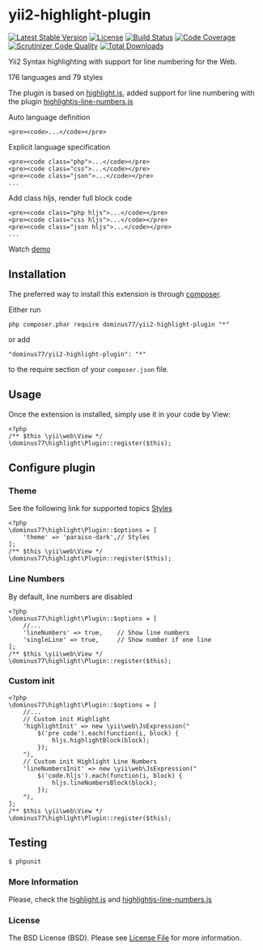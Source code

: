 # yii2-highlight-plugin

[![Latest Stable Version](https://poser.pugx.org/dominus77/yii2-highlight-plugin/v/stable)](https://packagist.org/packages/dominus77/yii2-highlight-plugin)
[![License](https://poser.pugx.org/dominus77/yii2-highlight-plugin/license)](https://github.com/Dominus77/yii2-highlight-plugin/blob/master/LICENSE.md)
[![Build Status](https://travis-ci.org/Dominus77/yii2-highlight-plugin.svg?branch=master)](https://travis-ci.org/Dominus77/yii2-highlight-plugin)
[![Code Coverage](https://scrutinizer-ci.com/g/Dominus77/yii2-highlight-plugin/badges/coverage.png?b=master)](https://scrutinizer-ci.com/g/Dominus77/yii2-highlight-plugin/?branch=master)
[![Scrutinizer Code Quality](https://scrutinizer-ci.com/g/Dominus77/yii2-highlight-plugin/badges/quality-score.png?b=master)](https://scrutinizer-ci.com/g/Dominus77/yii2-highlight-plugin/?branch=master)
[![Total Downloads](https://poser.pugx.org/dominus77/yii2-highlight-plugin/downloads)](https://packagist.org/packages/dominus77/yii2-highlight-plugin)

Yii2 Syntax highlighting with support for line numbering for the Web.

176 languages and 79 styles

The plugin is based on [highlight.js](https://highlightjs.org/), added support for line numbering with the plugin [highlightjs-line-numbers.js](https://github.com/wcoder/highlightjs-line-numbers.js)


Auto language definition
```
<pre><code>...</code></pre>
```
Explicit language specification
```
<pre><code class="php">...</code></pre>
<pre><code class="css">...</code></pre>
<pre><code class="json">...</code></pre>
...
```
Add class hljs, render full block code
```
<pre><code class="php hljs">...</code></pre>
<pre><code class="css hljs">...</code></pre>
<pre><code class="json hljs">...</code></pre>
...
```
Watch [demo](https://highlightjs.org/static/demo/)

## Installation

The preferred way to install this extension is through [composer](http://getcomposer.org/download/).

Either run

```
php composer.phar require dominus77/yii2-highlight-plugin "*"
```

or add

```
"dominus77/yii2-highlight-plugin": "*"
```

to the require section of your `composer.json` file.

## Usage

Once the extension is installed, simply use it in your code by  View:
```
<?php
/** $this \yii\web\View */
\dominus77\highlight\Plugin::register($this);
```
## Configure plugin

### Theme
See the following link for supported topics [Styles](https://github.com/Dominus77/yii2-highlight-plugin/tree/master/src/styles)
```
<?php
\dominus77\highlight\Plugin::$options = [
    'theme' => 'paraiso-dark',// Styles       
];
/** $this \yii\web\View */
\dominus77\highlight\Plugin::register($this);
```
### Line Numbers
By default, line numbers are disabled
```
<?php
\dominus77\highlight\Plugin::$options = [
    //...
    'lineNumbers' => true,    // Show line numbers
    'singleLine' => true,     // Show number if one line    
];
/** $this \yii\web\View */
\dominus77\highlight\Plugin::register($this);
```
### Custom init
```
<?php
\dominus77\highlight\Plugin::$options = [
    //...
    // Custom init Highlight
    'highlightInit' => new \yii\web\JsExpression("
        $('pre code').each(function(i, block) {
            hljs.highlightBlock(block);
        });
    "),
    // Custom init Highlight Line Numbers
    'lineNumbersInit' => new \yii\web\JsExpression("
        $('code.hljs').each(function(i, block) {
            hljs.lineNumbersBlock(block);
        });
    "),
];
/** $this \yii\web\View */
\dominus77\highlight\Plugin::register($this);
```
## Testing
```
$ phpunit
```
### More Information
Please, check the [highlight.js](https://highlightjs.org/) and [highlightjs-line-numbers.js](https://github.com/wcoder/highlightjs-line-numbers.js)

### License
The BSD License (BSD). Please see [License File](https://github.com/Dominus77/yii2-highlight-plugin/blob/master/LICENSE.md) for more information.
